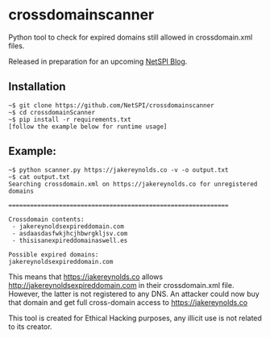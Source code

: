 # crossdomainscanner
Python tool to check for expired domains still allowed in crossdomain.xml files.

Released in preparation for an upcoming [NetSPI Blog](https://blog.netspi.com).
## Installation
```
~$ git clone https://github.com/NetSPI/crossdomainscanner
~$ cd crossdomainScanner
~$ pip install -r requirements.txt
[follow the example below for runtime usage]
```
## Example:

```
~$ python scanner.py https://jakereynolds.co -v -o output.txt
~$ cat output.txt
Searching crossdomain.xml on https://jakereynolds.co for unregistered domains

=============================================================

Crossdomain contents:
 - jakereynoldsexpireddomain.com
 - asdaasdasfwkjhcjhbwrgkljsv.com
 - thisisanexpireddomainaswell.es

Possible expired domains:
jakereynoldsexpireddomain.com
```

This means that https://jakereynolds.co allows http://jakereynoldsexpireddomain.com in their crossdomain.xml file.  However, the latter is not registered to any DNS.  An attacker could now buy that domain and get full cross-domain access to https://jakereynolds.co

This tool is created for Ethical Hacking purposes, any illicit use is not related to its creator.
